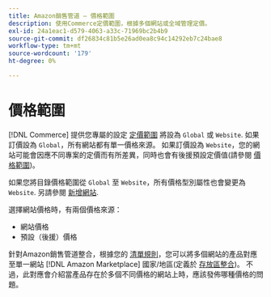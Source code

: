 ```yaml
---
title: Amazon銷售管道 — 價格範圍
description: 使用Commerce定價範圍，根據多個網站或全域管理定價。
exl-id: 24a1eac1-d579-4063-a33c-71969bc2b4b9
source-git-commit: df26834c81b5e26ad0ea8c94c14292eb7c24bae8
workflow-type: tm+mt
source-wordcount: '179'
ht-degree: 0%

---
```


# 價格範圍

[!DNL Commerce] 提供您專屬的設定 [定價範圍](https://experienceleague.adobe.com/docs/commerce-admin/config/catalog/catalog.html#price) 將設為 `Global` 或 `Website`. 如果訂價設為 `Global`，所有網站都有單一價格來源。 如果訂價設為 `Website`，您的網站可能會因應不同專案的定價而有所差異，同時也會有後援預設定價值(請參閱 [價格範圍](https://experienceleague.adobe.com/docs/commerce-admin/catalog/products/pricing/catalog-price-scope.html))。

如果您將目錄價格範圍從 `Global` 至 `Website`，所有價格型別屬性也會變更為 `Website`. 另請參閱 [新增網站](https://experienceleague.adobe.com/docs/commerce-admin/stores-sales/site-store/stores.html#add-websites).

選擇網站價格時，有兩個價格來源：

- 網站價格
- 預設（後援）價格

針對Amazon銷售管道整合，根據您的 [清單規則](./listing-rules.md)，您可以將多個網站的產品對應至單一網站 [!DNL Amazon Marketplace] 國家/地區(定義於 [存放區整合](./store-integration.md))。 不過，此對應會介紹當產品存在於多個不同價格的網站上時，應該發佈哪種價格的問題。
